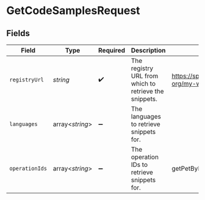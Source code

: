 # GetCodeSamplesRequest


## Fields

| Field                                                    | Type                                                     | Required                                                 | Description                                              | Example                                                  |
| -------------------------------------------------------- | -------------------------------------------------------- | -------------------------------------------------------- | -------------------------------------------------------- | -------------------------------------------------------- |
| `registryUrl`                                            | *string*                                                 | :heavy_check_mark:                                       | The registry URL from which to retrieve the snippets.    | https://spec.speakeasy.com/my-org/my-workspace/my-source |
| `languages`                                              | array<*string*>                                          | :heavy_minus_sign:                                       | The languages to retrieve snippets for.                  |                                                          |
| `operationIds`                                           | array<*string*>                                          | :heavy_minus_sign:                                       | The operation IDs to retrieve snippets for.              | getPetById                                               |